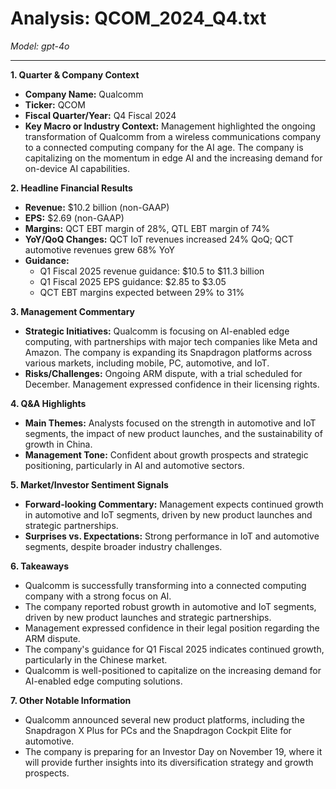 # Analysis: QCOM_2024_Q4.txt

*Model: gpt-4o*

---

**1. Quarter & Company Context**
- **Company Name:** Qualcomm
- **Ticker:** QCOM
- **Fiscal Quarter/Year:** Q4 Fiscal 2024
- **Key Macro or Industry Context:** Management highlighted the ongoing transformation of Qualcomm from a wireless communications company to a connected computing company for the AI age. The company is capitalizing on the momentum in edge AI and the increasing demand for on-device AI capabilities.

**2. Headline Financial Results**
- **Revenue:** $10.2 billion (non-GAAP)
- **EPS:** $2.69 (non-GAAP)
- **Margins:** QCT EBT margin of 28%, QTL EBT margin of 74%
- **YoY/QoQ Changes:** QCT IoT revenues increased 24% QoQ; QCT automotive revenues grew 68% YoY
- **Guidance:** 
  - Q1 Fiscal 2025 revenue guidance: $10.5 to $11.3 billion
  - Q1 Fiscal 2025 EPS guidance: $2.85 to $3.05
  - QCT EBT margins expected between 29% to 31%

**3. Management Commentary**
- **Strategic Initiatives:** Qualcomm is focusing on AI-enabled edge computing, with partnerships with major tech companies like Meta and Amazon. The company is expanding its Snapdragon platforms across various markets, including mobile, PC, automotive, and IoT.
- **Risks/Challenges:** Ongoing ARM dispute, with a trial scheduled for December. Management expressed confidence in their licensing rights.

**4. Q&A Highlights**
- **Main Themes:** Analysts focused on the strength in automotive and IoT segments, the impact of new product launches, and the sustainability of growth in China.
- **Management Tone:** Confident about growth prospects and strategic positioning, particularly in AI and automotive sectors.

**5. Market/Investor Sentiment Signals**
- **Forward-looking Commentary:** Management expects continued growth in automotive and IoT segments, driven by new product launches and strategic partnerships.
- **Surprises vs. Expectations:** Strong performance in IoT and automotive segments, despite broader industry challenges.

**6. Takeaways**
- Qualcomm is successfully transforming into a connected computing company with a strong focus on AI.
- The company reported robust growth in automotive and IoT segments, driven by new product launches and strategic partnerships.
- Management expressed confidence in their legal position regarding the ARM dispute.
- The company's guidance for Q1 Fiscal 2025 indicates continued growth, particularly in the Chinese market.
- Qualcomm is well-positioned to capitalize on the increasing demand for AI-enabled edge computing solutions.

**7. Other Notable Information**
- Qualcomm announced several new product platforms, including the Snapdragon X Plus for PCs and the Snapdragon Cockpit Elite for automotive.
- The company is preparing for an Investor Day on November 19, where it will provide further insights into its diversification strategy and growth prospects.